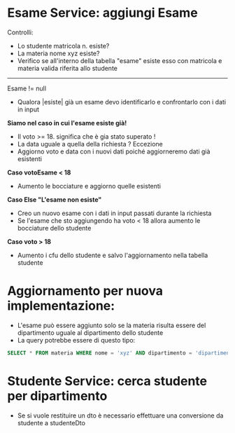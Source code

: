 # Esame Service: aggiungi Esame


Controlli:
- Lo studente matricola n. esiste?
- La materia nome xyz esiste?
- Verifico se all'interno della tabella "esame" esiste esso con matricola e materia valida riferita allo studente
-----------------------------------------------------
Esame != null
- Qualora |esiste| già un esame devo identificarlo e confrontarlo con i dati in input

**Siamo nel caso in cui l'esame esiste già!**
- Il voto >= 18. significa che è gia stato superato !
- La data uguale a quella della richiesta ? Eccezione
- Aggiorno voto e data con i nuovi dati poiché aggiorneremo dati già esistenti

**Caso votoEsame < 18**
- Aumento le bocciature e aggiorno quelle esistenti

**Caso Else "L'esame non esiste"**
- Creo un nuovo esame con i dati in input passati durante la richiesta
- Se l'esame che sto aggiungendo ha voto < 18 allora aumento le bocciature dello studente

**Caso voto > 18**
- Aumento i cfu dello studente e salvo l'aggiornamento nella tabella studente

# Aggiornamento per nuova implementazione:

- L'esame può essere aggiunto solo se la materia risulta essere del dipartimento uguale al dipartimento dello studente
- La query potrebbe essere di questo tipo:
```sql
SELECT * FROM materia WHERE nome = 'xyz' AND dipartimento = 'dipartimentoStudente'
```






# Studente Service: cerca studente per dipartimento

- Se si vuole restituire un dto è necessario effettuare una conversione
  da studente a studenteDto